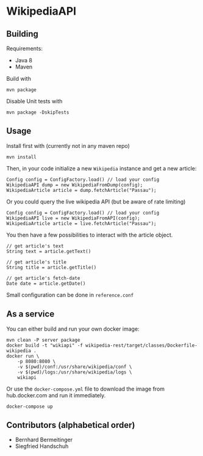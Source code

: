 # WikipediaAPI

## Building

Requirements:
* Java 8
* Maven

Build with 

    mvn package
    
Disable Unit tests with
    
    mvn package -DskipTests

## Usage
Install first with (currently not in any maven repo) 

    mvn install
    
Then, in your code initialize a new `Wikipedia` instance
and get a new article:

    Config config = ConfigFactory.load() // load your config
    WikipediaAPI dump = new WikipediaFromDump(config);
    WikipediaArticle article = dump.fetchArticle("Passau");

Or you could query the live wikipedia API (but be aware of rate limiting)

    Config config = ConfigFactory.load() // load your config
    WikipediaAPI live = new WikipediaFromAPI(config);
    WikipediaArticle article = live.fetchArticle("Passau");

You then have a few possibilities to interact with the article object.
    
    // get article's text
    String text = article.getText()
    
    // get article's title
    String title = article.getTitle()
  
    // get article's fetch-date
    Date date = article.getDate()
    
Small configuration can be done in `reference.conf`


## As a service

You can either build and run your own docker image:
    
    mvn clean -P server package
    docker build -t "wikiapi" -f wikipedia-rest/target/classes/Dockerfile-wikipedia .
    docker run \
        -p 8080:8080 \
        -v $(pwd)/conf:/usr/share/wikipedia/conf \
        -v $(pwd)/logs:/usr/share/wikipedia/logs \
        wikiapi

Or use the `docker-compose.yml` file to download the image from hub.docker.com
and run it immediately.

    docker-compose up

## Contributors (alphabetical order)
- Bernhard Bermeitinger
- Siegfried Handschuh
